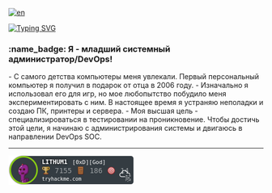 [![en](https://img.shields.io/badge/lang-en-blue.svg)](https://github.com/LITHUM1/LITHUM1/blob/main/README.md)

[![Typing SVG](https://readme-typing-svg.herokuapp.com?font=Fira+Code&pause=1000&random=false&width=435&lines=+%D0%97%D0%B4%D0%BE%D1%80%D0%BE%D0%B2%D0%BE!+%D0%AF+%D0%9D%D0%B0%D0%B1%D0%B8%D0%BB+-+Aka+LITHUM1)](https://git.io/typing-svg)


<h3 align="left"> :name_badge: Я - младший системный администратор/DevOps!</h3>
<!-- BLOG-POST-LIST:START -->
- С самого детства компьютеры меня увлекали. Первый персональный компьютер я получил в подарок от отца в 2006 году.
- Изначально я использовал его для игр, но мое любопытство побудило меня экспериментировать с ним. В настоящее время я устраняю неполадки и создаю ПК, принтеры и сервера.
- Моя высшая цель - специализироваться в тестировании на проникновение. Чтобы достичь этой цели, я начинаю с администрирования системы и двигаюсь в направлении DevOps SOC.
<!-- BLOG-POST-LIST:END -->

---








[![tryhackme stats](https://raw.githubusercontent.com/LITHUM1/LITHUM1/main/assets/thm_propic.png)][TryHackme]











[tryhackme]: https://tryhackme.com/p/LITHUM1
